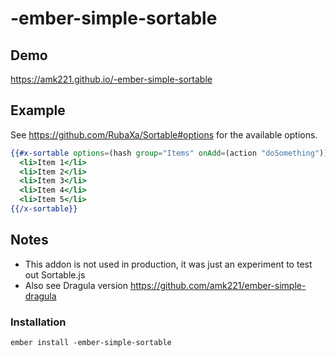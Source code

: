 # -ember-simple-sortable

<!--
<a href="http://emberobserver.com/addons/-ember-simple-sortable"><img src="http://emberobserver.com/badges/-ember-simple-sortable.svg"></a> &nbsp; <a href="https://david-dm.org/amk221/-ember-simple-sortable#badge-embed"><img src="https://david-dm.org/amk221/-ember-simple-sortable.svg"></a> &nbsp; <a href="https://david-dm.org/amk221/-ember-simple-sortable#dev-badge-embed"><img src="https://david-dm.org/amk221/-ember-simple-sortable/dev-status.svg"></a> &nbsp; <a href="https://codeclimate.com/github/amk221/-ember-simple-sortable"><img src="https://codeclimate.com/github/amk221/-ember-simple-sortable/badges/gpa.svg" /></a> &nbsp; <a href="http://travis-ci.org/amk221/-ember-simple-sortable"><img src="https://travis-ci.org/amk221/-ember-simple-sortable.svg?branch=master"></a>
-->

## Demo

https://amk221.github.io/-ember-simple-sortable

## Example

See https://github.com/RubaXa/Sortable#options for the available options.

```handlebars
{{#x-sortable options=(hash group="Items" onAdd=(action "doSomething"))}}
  <li>Item 1</li>
  <li>Item 2</li>
  <li>Item 3</li>
  <li>Item 4</li>
  <li>Item 5</li>
{{/x-sortable}}
```

## Notes

* This addon is not used in production, it was just an experiment to test out Sortable.js
* Also see Dragula version https://github.com/amk221/ember-simple-dragula

### Installation
```
ember install -ember-simple-sortable
```
